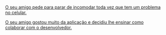 [O seu amigo pede para parar de incomodar toda vez que tem um problema no celular.](incomodar/tecnologia.md)

[O seu amigo gostou muito da aplicação e decidiu lhe ensinar como colaborar com o desenvolvedor.](colabora/colaborar.md)
